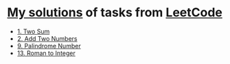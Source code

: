 # [My solutions](https://leetcode.com/u/alexengrig) of tasks from [LeetCode](https://leetcode.com)

- [1. Two Sum](1_two_sum/README.md)
- [2. Add Two Numbers](2_add_two_numbers/README.md)
- [9. Palindrome Number](9_palindrome_number/README.md)
- [13. Roman to Integer](13_roman_to_integer/README.md)
